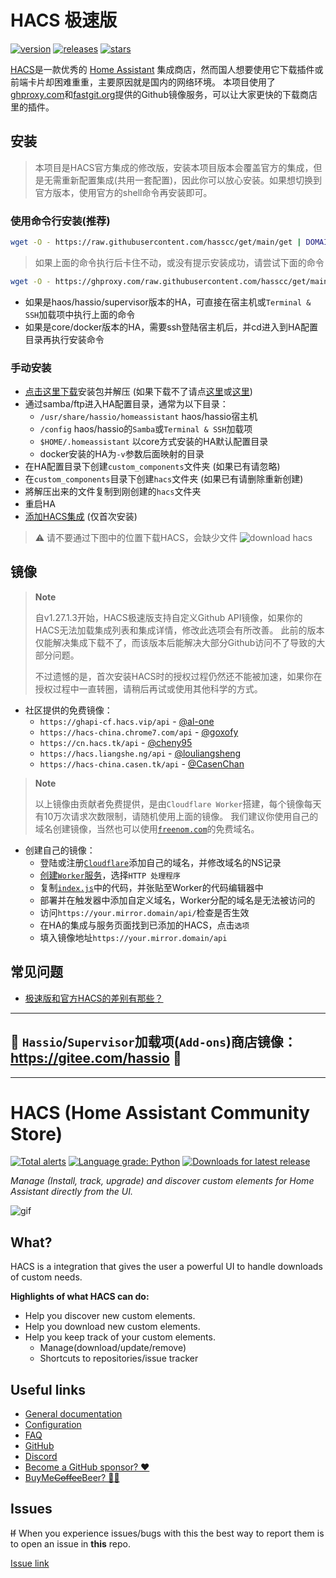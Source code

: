 # HACS 极速版

[![version](https://img.shields.io/github/v/release/hacs-china/integration)](https://github.com/hacs-china/integration/releases/latest?include_prereleases)
[![releases](https://img.shields.io/github/downloads/hacs-china/integration/total)](https://github.com/hacs-china/integration/releases)
[![stars](https://img.shields.io/github/stars/hacs-china/integration)](https://github.com/hacs-china/integration/stargazers)

[HACS](https://hacs.xyz)是一款优秀的 [Home Assistant](https://www.home-assistant.io) 集成商店，然而国人想要使用它下载插件或前端卡片却困难重重，主要原因就是国内的网络环境。
本项目使用了[ghproxy.com](https://ghproxy.com)和[fastgit.org](https://fastgit.org)提供的Github镜像服务，可以让大家更快的下载商店里的插件。

<a name="install"></a>
## 安装

> 本项目是HACS官方集成的修改版，安装本项目版本会覆盖官方的集成，但是无需重新配置集成(共用一套配置)，因此你可以放心安装。如果想切换到官方版本，使用官方的shell命令再安装即可。

### 使用命令行安装(推荐)

```bash
wget -O - https://raw.githubusercontent.com/hasscc/get/main/get | DOMAIN=hacs REPO_PATH=hacs-china/integration ARCHIVE_TAG=china bash -
```

> 如果上面的命令执行后卡住不动，或没有提示安装成功，请尝试下面的命令

```bash
wget -O - https://ghproxy.com/raw.githubusercontent.com/hasscc/get/main/get | HUB_DOMAIN=ghproxy.com/github.com DOMAIN=hacs REPO_PATH=hacs-china/integration ARCHIVE_TAG=china bash -
```

- 如果是haos/hassio/supervisor版本的HA，可直接在宿主机或`Terminal & SSH`加载项中执行上面的命令
- 如果是core/docker版本的HA，需要ssh登陆宿主机后，并cd进入到HA配置目录再执行安装命令

### 手动安装

- [点击这里下载](https://github.com/hacs-china/integration/releases/latest/download/hacs.zip)安装包并解压 (如果下载不了请点[这里](https://ghproxy.com/github.com/hacs-china/integration/releases/latest/download/hacs.zip)或[这里](https://hub.fastgit.xyz/hacs-china/integration/releases/latest/download/hacs.zip))
- 通过samba/ftp进入HA配置目录，通常为以下目录：
  - `/usr/share/hassio/homeassistant` haos/hassio宿主机
  - `/config` haos/hassio的`Samba`或`Terminal & SSH`加载项
  - `$HOME/.homeassistant` 以core方式安装的HA默认配置目录
  - docker安装的HA为`-v`参数后面映射的目录
- 在HA配置目录下创建`custom_components`文件夹 (如果已有请忽略)
- 在`custom_components`目录下创建`hacs`文件夹 (如果已有请删除重新创建)
- 將解压出来的文件复制到刚创建的`hacs`文件夹
- 重启HA
- [添加HACS集成](https://my.home-assistant.io/redirect/config_flow_start/?domain=hacs) (仅首次安装)

> ⚠️ 请不要通过下图中的位置下载HACS，会缺少文件
> ![download hacs](https://user-images.githubusercontent.com/4549099/157629602-422a7bbe-7588-4a81-803e-b295491d78fe.png)


<a name="mirror"></a>
## 镜像

> **Note**
> 
> 自v1.27.1.3开始，HACS极速版支持自定义Github API镜像，如果你的HACS无法加载集成列表和集成详情，修改此选项会有所改善。
> 此前的版本仅能解决集成下载不了，而该版本后能解决大部分Github访问不了导致的大部分问题。
> 
> 不过遗憾的是，首次安装HACS时的授权过程仍然还不能被加速，如果你在授权过程中一直转圈，请稍后再试或使用其他科学的方式。

- 社区提供的免费镜像：
  - `https://ghapi-cf.hacs.vip/api` - [@al-one](https://github.com/al-one)
  - `https://hacs-china.chrome7.com/api` - [@goxofy](https://github.com/goxofy)
  - `https://cn.hacs.tk/api` - [@cheny95](https://github.com/cheny95)
  - `https://hacs.liangshe.ng/api` - [@louliangsheng](https://github.com/louliangsheng)
  - `https://hacs-china.casen.tk/api` - [@CasenChan](https://github.com/CasenChan)

> **Note**
> 
> 以上镜像由贡献者免费提供，是由`Cloudflare Worker`搭建，每个镜像每天有10万次请求次数限制，请随机使用上面的镜像。
> 我们建议你使用自己的域名创建镜像，当然也可以使用[`freenom.com`](https://freenom.com)的免费域名。

- 创建自己的镜像：
  - 登陆或注册[`Cloudflare`](https://cloudflare.com)添加自己的域名，并修改域名的NS记录
  - [创建`Worker`服务](https://dash.cloudflare.com/?account=workers)，选择`HTTP 处理程序`
  - 复制[`index.js`](https://raw.githubusercontent.com/hacs-china/gh-proxy/master/index.js)中的代码，并张贴至Worker的代码编辑器中
  - 部署并在触发器中添加自定义域名，Worker分配的域名是无法被访问的
  - 访问`https://your.mirror.domain/api/`检查是否生效
  - 在HA的集成与服务页面找到已添加的HACS，点击`选项`
  - 填入镜像地址`https://your.mirror.domain/api`


<a name="faq"></a>
## 常见问题

- [极速版和官方HACS的差别有那些？](https://github.com/hacs-china/integration/compare/main...china)


------

## 🎉 `Hassio`/`Supervisor`加载项(`Add-ons`)商店镜像：https://gitee.com/hassio 🎉

------


# HACS (Home Assistant Community Store)

[![Total alerts](https://img.shields.io/lgtm/alerts/g/hacs/integration.svg?logo=lgtm&logoWidth=18)](https://lgtm.com/projects/g/hacs/integration/alerts/)
[![Language grade: Python](https://img.shields.io/lgtm/grade/python/g/hacs/integration.svg?logo=lgtm&logoWidth=18)](https://lgtm.com/projects/g/hacs/integration/context:python)
[![Downloads for latest release](https://img.shields.io/github/downloads/hacs/integration/latest/total.svg)](https://github.com/hacs/integration/releases/latest)

_Manage (Install, track, upgrade) and discover custom elements for Home Assistant directly from the UI._

![gif](https://raw.githubusercontent.com/hacs/documentation/master/static/img/demo.gif)

## What?

HACS is a integration that gives the user a powerful UI to handle downloads of custom needs.

**Highlights of what HACS can do:**

- Help you discover new custom elements.
- Help you download new custom elements.
- Help you keep track of your custom elements.
  - Manage(download/update/remove)
  - Shortcuts to repositories/issue tracker

## Useful links

- [General documentation](https://hacs.xyz/)
- [Configuration](https://hacs.xyz/docs/configuration/basic)
- [FAQ](https://hacs.xyz/docs/faq)
- [GitHub](https://github.com/hacs)
- [Discord](https://discord.gg/apgchf8)
- [Become a GitHub sponsor? ❤️](https://github.com/sponsors/ludeeus)
- [BuyMe~~Coffee~~Beer? 🍺🙈](https://buymeacoffee.com/ludeeus)


## Issues

~~If~~ When you experience issues/bugs with this the best way to report them is to open an issue in **this** repo.

[Issue link](https://hacs.xyz/docs/issues)

